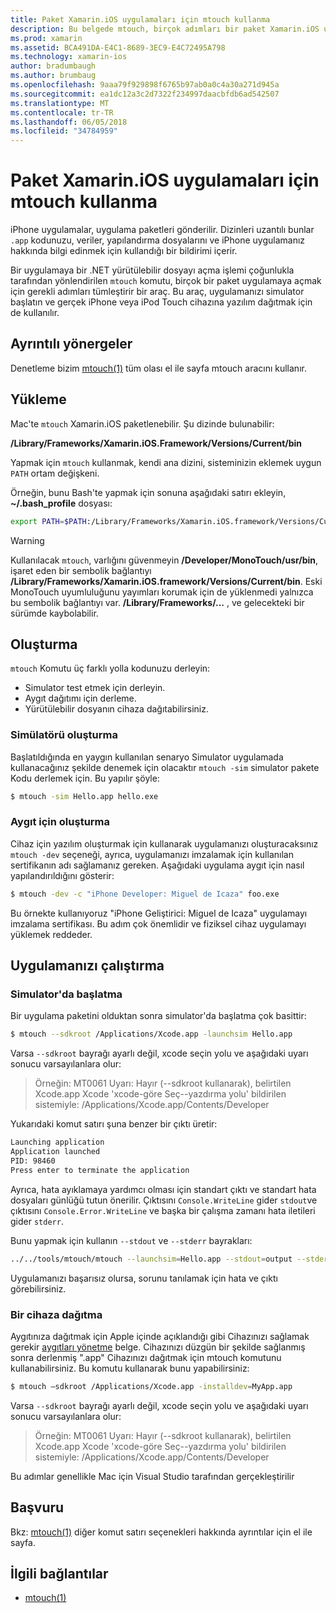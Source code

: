 ```yaml
---
title: Paket Xamarin.iOS uygulamaları için mtouch kullanma
description: Bu belgede mtouch, birçok adımları bir paket Xamarin.iOS uygulamasına etkinleştirmek için gereken sürücüleri benzeticisinde başlatın ve fiziksel bir aygıta dağıtmak bir aracı açıklanmaktadır.
ms.prod: xamarin
ms.assetid: BCA491DA-E4C1-8689-3EC9-E4C72495A798
ms.technology: xamarin-ios
author: bradumbaugh
ms.author: brumbaug
ms.openlocfilehash: 9aaa79f929898f6765b97ab0a0c4a30a271d945a
ms.sourcegitcommit: ea1dc12a3c2d7322f234997daacbfdb6ad542507
ms.translationtype: MT
ms.contentlocale: tr-TR
ms.lasthandoff: 06/05/2018
ms.locfileid: "34784959"
---
```

# <a name="using-mtouch-to-bundle-xamarinios-apps"></a>Paket Xamarin.iOS uygulamaları için mtouch kullanma

iPhone uygulamalar, uygulama paketleri gönderilir. Dizinleri uzantılı bunlar `.app` kodunuzu, veriler, yapılandırma dosyalarını ve iPhone uygulamanız hakkında bilgi edinmek için kullandığı bir bildirimi içerir.

Bir uygulamaya bir .NET yürütülebilir dosyayı açma işlemi çoğunlukla tarafından yönlendirilen `mtouch` komutu, birçok bir paket uygulamaya açmak için gerekli adımları tümleştirir bir araç. Bu araç, uygulamanızı simulator başlatın ve gerçek iPhone veya iPod Touch cihazına yazılım dağıtmak için de kullanılır.

## <a name="detailed-instructions"></a>Ayrıntılı yönergeler

Denetleme bizim [mtouch(1)](http://docs.go-mono.com/?link=man%3amtouch(1)) tüm olası el ile sayfa mtouch aracını kullanır.

## <a name="installation"></a>Yükleme

Mac'te `mtouch` Xamarin.iOS paketlenebilir. Şu dizinde bulunabilir:

**/Library/Frameworks/Xamarin.iOS.Framework/Versions/Current/bin**

Yapmak için `mtouch` kullanmak, kendi ana dizini, sisteminizin eklemek uygun `PATH` ortam değişkeni.  

Örneğin, bunu Bash'te yapmak için sonuna aşağıdaki satırı ekleyin, **~/.bash_profile** dosyası:

```bash
export PATH=$PATH:/Library/Frameworks/Xamarin.iOS.framework/Versions/Current/bin
```

> [!WARNING]
> Kullanılacak `mtouch`, varlığını güvenmeyin **/Developer/MonoTouch/usr/bin**, işaret eden bir sembolik bağlantıyı **/Library/Frameworks/Xamarin.iOS.framework/Versions/Current/bin**. Eski MonoTouch uyumluluğunu yayımları korumak için de yüklenmedi yalnızca bu sembolik bağlantıyı var. **/Library/Frameworks/...** , ve gelecekteki bir sürümde kaybolabilir.

## <a name="building"></a>Oluşturma

`mtouch` Komutu üç farklı yolla kodunuzu derleyin:

-  Simulator test etmek için derleyin.
-  Aygıt dağıtımı için derleme.
-  Yürütülebilir dosyanın cihaza dağıtabilirsiniz.


### <a name="building-for-the-simulator"></a>Simülatörü oluşturma

Başlatıldığında en yaygın kullanılan senaryo Simulator uygulamada kullanacağınız şekilde denemek için olacaktır `mtouch -sim` simulator pakete Kodu derlemek için. Bu yapılır şöyle:

```bash
$ mtouch -sim Hello.app hello.exe
```

### <a name="building-for-the-device"></a>Aygıt için oluşturma

Cihaz için yazılım oluşturmak için kullanarak uygulamanızı oluşturacaksınız `mtouch -dev` seçeneği, ayrıca, uygulamanızı imzalamak için kullanılan sertifikanın adı sağlamanız gereken. Aşağıdaki uygulama aygıt için nasıl yapılandırıldığını gösterir:

```bash
$ mtouch -dev -c "iPhone Developer: Miguel de Icaza" foo.exe
```

Bu örnekte kullanıyoruz "iPhone Geliştirici: Miguel de Icaza" uygulamayı imzalama sertifikası. Bu adım çok önemlidir ve fiziksel cihaz uygulamayı yüklemek reddeder.

 <a name="Running_your_Application" />


## <a name="running-your-application"></a>Uygulamanızı çalıştırma


### <a name="launching-on-the-simulator"></a>Simulator'da başlatma

Bir uygulama paketini olduktan sonra simulator'da başlatma çok basittir:

```bash
$ mtouch --sdkroot /Applications/Xcode.app -launchsim Hello.app 
```

Varsa `--sdkroot` bayrağı ayarlı değil, xcode seçin yolu ve aşağıdaki uyarı sonucu varsayılanlara olur:

> Örneğin: MT0061 Uyarı: Hayır (--sdkroot kullanarak), belirtilen Xcode.app Xcode 'xcode-göre Seç--yazdırma yolu' bildirilen sistemiyle: /Applications/Xcode.app/Contents/Developer 

Yukarıdaki komut satırı şuna benzer bir çıktı üretir:

```bash
Launching application
Application launched
PID: 98460
Press enter to terminate the application
```



Ayrıca, hata ayıklamaya yardımcı olması için standart çıktı ve standart hata dosyaları günlüğü tutun önerilir. Çıktısını `Console.WriteLine` gider `stdout`ve çıktısını `Console.Error.WriteLine` ve başka bir çalışma zamanı hata iletileri gider `stderr`.

Bunu yapmak için kullanın `--stdout` ve `--stderr` bayrakları:

```bash
../../tools/mtouch/mtouch --launchsim=Hello.app --stdout=output --stderr=error
```

Uygulamanızı başarısız olursa, sorunu tanılamak için hata ve çıktı görebilirsiniz.


### <a name="deploying-to-a-device"></a>Bir cihaza dağıtma

Aygıtınıza dağıtmak için Apple içinde açıklandığı gibi Cihazınızı sağlamak gerekir [aygıtları yönetme](http://developer.apple.com/library/ios/#documentation/Xcode/Conceptual/ios_development_workflow/00-About_the_iOS_Application_Development_Workflow/introduction.html) belge. Cihazınızı düzgün bir şekilde sağlanmış sonra derlenmiş ".app" Cihazınızı dağıtmak için mtouch komutunu kullanabilirsiniz. Bu komutu kullanarak bunu yapabilirsiniz:

```bash
$ mtouch —sdkroot /Applications/Xcode.app -installdev=MyApp.app
```

Varsa `--sdkroot` bayrağı ayarlı değil, xcode seçin yolu ve aşağıdaki uyarı sonucu varsayılanlara olur:

> Örneğin: MT0061 Uyarı: Hayır (--sdkroot kullanarak), belirtilen Xcode.app Xcode 'xcode-göre Seç--yazdırma yolu' bildirilen sistemiyle: /Applications/Xcode.app/Contents/Developer 

Bu adımlar genellikle Mac için Visual Studio tarafından gerçekleştirilir

## <a name="reference"></a>Başvuru

Bkz: [mtouch(1)](http://docs.go-mono.com/?link=man%3amtouch(1)) diğer komut satırı seçenekleri hakkında ayrıntılar için el ile sayfa.



## <a name="related-links"></a>İlgili bağlantılar

- [mtouch(1)](http://iosapi.xamarin.com/?link=man%3amtouch(1))
